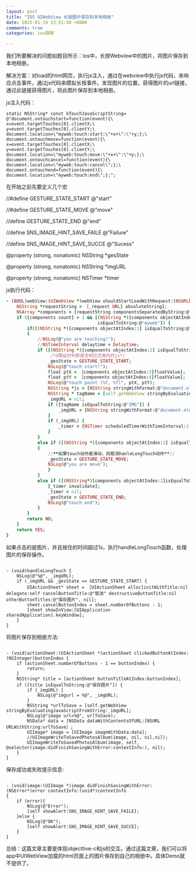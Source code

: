 ```yaml
---
layout: post
title: "IOS UIWebView 长按图片保存到本地相册"
date: 2015-01-19 13:51:50 +0800
comments: true
categories: ios探索

---
```


我们所要解决的问题如题目所示：ios中，长按Webview中的图片，将图片保存到本地相册。

<!--more-->

解决方案：对load的html网页，执行js注入，通过在webview中执行js代码，来响应点击事件，通过js代码来模拟长按事件。发现图片的位置，获得图片的url链接，通过此链接获得图片，将此图片保存到本地相册。

js注入代码：

```
static NSString* const kTouchJavaScriptString=
@"document.ontouchstart=function(event){\
x=event.targetTouches[0].clientX;\
y=event.targetTouches[0].clientY;\
document.location=\"myweb:touch:start:\"+x+\":\"+y;};\
document.ontouchmove=function(event){\
x=event.targetTouches[0].clientX;\
y=event.targetTouches[0].clientY;\
document.location=\"myweb:touch:move:\"+x+\":\"+y;};\
document.ontouchcancel=function(event){\
document.location=\"myweb:touch:cancel\";};\
document.ontouchend=function(event){\
document.location=\"myweb:touch:end\";};";
```
在开始之前先要定义几个宏

//#define GESTURE_STATE_START @"start"

//#define GESTURE_STATE_MOVE  @"move"

//define  GESTURE_STATE_END   @"end"

//define SNS_IMAGE_HINT_SAVE_FAILE @"Failure"

//define SNS_IMAGE_HINT_SAVE_SUCCE @"Sucess"

@property (strong, nonatomic) NSString *gesState

@property (strong, nonatomic) NSString *imgURL

@property (strong, nonatomic) NSTimer  *timer

js执行代码：

```ruby
- (BOOL)webView:(UIWebView *)webView shouldStartLoadWithRequest:(NSURLRequest *)_request navigationType:(UIWebViewNavigationType)navigationType {
    NSString *requestString = ［_request URL] absoluteString];
    NSArray *components = [requestString componentsSeparatedByString:@":"];
    if ([components count] > 1 && [(NSString *)[components objectAtIndex:0]
                                   isEqualToString:@"myweb"]) {
        if([(NSString *)[components objectAtIndex:1] isEqualToString:@"touch"])
        {
            //NSLog(@"you are touching!");
            //NSTimeInterval delaytime = Delaytime;
            if ([(NSString *)[components objectAtIndex:2] isEqualToString:@"start"]){
                 /*@需延时判断是否响应页面内的js*/
                _gesState = GESTURE_STATE_START;
                NSLog(@"touch start!");
                float ptX = ［components objectAtIndex:3]floatValue];
                float ptY = ［components objectAtIndex:4]floatValue];
                NSLog(@"touch point (%f, %f)", ptX, ptY);
                NSString *js = [NSString stringWithFormat:@"document.elementFromPoint(%f, %f).tagName", ptX, ptY];
                NSString * tagName = [self.getWebView stringByEvaluatingJavaScriptFromString:js];
                _imgURL = nil;
                if ([tagName isEqualToString:@"IMG"]) {
                    _imgURL = [NSString stringWithFormat:@"document.elementFromPoint(%f, %f).src", ptX, ptY];
                }
                if (_imgURL) {
                    _timer = [NSTimer scheduledTimerWithTimeInterval:1 target:self selector:@selector(handleLongTouch) userInfo:nil repeats:NO];
                }
            }
            else if ([(NSString *)[components objectAtIndex:2] isEqualToString:@"move"])
            {
                //**如果touch动作是滑动，则取消hanleLongTouch动作**//
                _gesState = GESTURE_STATE_MOVE;
                NSLog(@"you are move");
                }
            }
            else if ([(NSString*)[components objectAtIndex:2]isEqualToString:@"end"]) {
                [_timer invalidate];
                _timer = nil;
                _gesState = GESTURE_STATE_END;
                NSLog(@"touch end");
            }
        }
        return NO;
    }
    return YES;
}
```

如果点击的是图片，并且按住的时间超过1s，执行handleLongTouch函数，处理图片的保存操作。

```

- (void)handleLongTouch {
    NSLog(@"%@", _imgURL);
    if (_imgURL && _gesState == GESTURE_STATE_START) {
        UIActionSheet* sheet = ［UIActionSheet alloc]initWithTitle:nil delegate:self cancelButtonTitle:@"取消" destructiveButtonTitle:nil otherButtonTitles:@"保存图片", nil];
        sheet.cancelButtonIndex = sheet.numberOfButtons - 1;
        [sheet showInView:[UIApplication sharedApplication].keyWindow];
    }
}
```
将图片保存到相册方法:

```

- (void)actionSheet:(UIActionSheet *)actionSheet clickedButtonAtIndex:(NSInteger)buttonIndex {
    if (actionSheet.numberOfButtons - 1 == buttonIndex) {
        return;
    }
    NSString* title = [actionSheet buttonTitleAtIndex:buttonIndex];
    if ([title isEqualToString:@"保存图片"]) {
        if (_imgURL) {
            NSLog(@"imgurl = %@", _imgURL);
        }
        NSString *urlToSave = [self.getWebView stringByEvaluatingJavaScriptFromString:_imgURL];
        NSLog(@"image url=%@", urlToSave);
        NSData* data = [NSData dataWithContentsOfURL:[NSURL URLWithString:urlToSave］;
        UIImage* image = [UIImage imageWithData:data];
        //UIImageWriteToSavedPhotosAlbum(image, nil, nil,nil);
        UIImageWriteToSavedPhotosAlbum(image, self, @selector(image:didFinishSavingWithError:contextInfo:), nil);
    }
}
```

保存成功或失败提示信息:

```

- (void)image:(UIImage *)image didFinishSavingWithError:(NSError*)error contextInfo:(void*)contextInfo
{
    if (error){
        NSLog(@"Error");
        [self showAlert:SNS_IMAGE_HINT_SAVE_FAILE];
    }else {
        NSLog(@"OK");
        [self showAlert:SNS_IMAGE_HINT_SAVE_SUCCE];
    }
}
```
总结：这篇文章主要是体现objecttive-c和js的交互。通过这篇文章，我们可以将app中UIWebView加载的html页面上的图片保存到自己的相册中。具体Demo就不提供了。